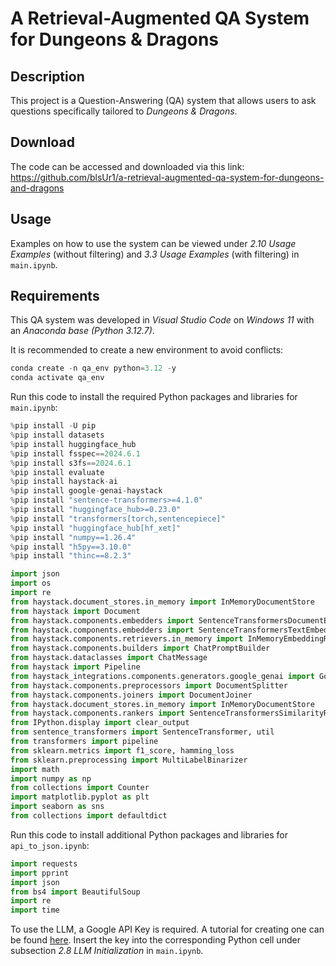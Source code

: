 # A Retrieval-Augmented QA System for Dungeons & Dragons

## Description

This project is a Question-Answering (QA) system that allows users to ask questions specifically tailored to *Dungeons & Dragons*. 

## Download

The code can be accessed and downloaded via this link: https://github.com/blsUr1/a-retrieval-augmented-qa-system-for-dungeons-and-dragons

## Usage

Examples on how to use the system can be viewed under *2.10 Usage Examples* (without filtering) and *3.3 Usage Examples* (with filtering) in `main.ipynb`.

## Requirements

This QA system was developed in *Visual Studio Code* on *Windows 11* with an *Anaconda base (Python 3.12.7)*.

It is recommended to create a new environment to avoid conflicts:

```python
conda create -n qa_env python=3.12 -y
conda activate qa_env
```

Run this code to install the required Python packages and libraries for `main.ipynb`:

```python
%pip install -U pip
%pip install datasets
%pip install huggingface_hub
%pip install fsspec==2024.6.1
%pip install s3fs==2024.6.1
%pip install evaluate
%pip install haystack-ai
%pip install google-genai-haystack
%pip install "sentence-transformers>=4.1.0"
%pip install "huggingface_hub>=0.23.0"
%pip install "transformers[torch,sentencepiece]"
%pip install "huggingface_hub[hf_xet]"
%pip install "numpy==1.26.4"
%pip install "h5py==3.10.0"
%pip install "thinc==8.2.3"

import json
import os
import re
from haystack.document_stores.in_memory import InMemoryDocumentStore
from haystack import Document
from haystack.components.embedders import SentenceTransformersDocumentEmbedder
from haystack.components.embedders import SentenceTransformersTextEmbedder
from haystack.components.retrievers.in_memory import InMemoryEmbeddingRetriever, InMemoryBM25Retriever
from haystack.components.builders import ChatPromptBuilder
from haystack.dataclasses import ChatMessage
from haystack import Pipeline
from haystack_integrations.components.generators.google_genai import GoogleGenAIChatGenerator
from haystack.components.preprocessors import DocumentSplitter
from haystack.components.joiners import DocumentJoiner
from haystack.document_stores.in_memory import InMemoryDocumentStore
from haystack.components.rankers import SentenceTransformersSimilarityRanker 
from IPython.display import clear_output
from sentence_transformers import SentenceTransformer, util
from transformers import pipeline
from sklearn.metrics import f1_score, hamming_loss
from sklearn.preprocessing import MultiLabelBinarizer
import math
import numpy as np
from collections import Counter
import matplotlib.pyplot as plt
import seaborn as sns
from collections import defaultdict
```

Run this code to install additional Python packages and libraries for `api_to_json.ipynb`:

```python
import requests
import pprint
import json
from bs4 import BeautifulSoup
import re
import time
```

To use the LLM, a Google API Key is required. A tutorial for creating one can be found [here](https://cloud.google.com/docs/authentication/api-keys?hl=de#gcloud). Insert the key into the corresponding Python cell under subsection *2.8 LLM Initialization* in `main.ipynb`.